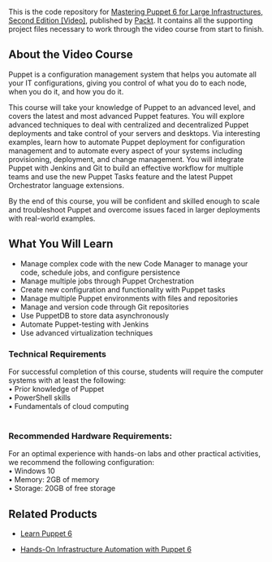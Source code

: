 


This is the code repository for [ Mastering Puppet 6 for Large Infrastructures, Second Edition [Video]](https://www.packtpub.com/cloud-networking/mastering-puppet-6-for-large-infrastructures-second-edition-video), published by [Packt](https://www.packtpub.com/?utm_source=github). It contains all the supporting project files necessary to work through the video course from start to finish.
## About the Video Course
Puppet is a configuration management system that helps you automate all your IT configurations, giving you control of what you do to each node, when you do it, and how you do it.

This course will take your knowledge of Puppet to an advanced level, and covers the latest and most advanced Puppet features. You will explore advanced techniques to deal with centralized and decentralized Puppet deployments and take control of your servers and desktops. Via interesting examples, learn how to automate Puppet deployment for configuration management and to automate every aspect of your systems including provisioning, deployment, and change management. You will integrate Puppet with Jenkins and Git to build an effective workflow for multiple teams and use the new Puppet Tasks feature and the latest Puppet Orchestrator language extensions.

By the end of this course, you will be confident and skilled enough to scale and troubleshoot Puppet and overcome issues faced in larger deployments with real-world examples.

<H2>What You Will Learn</H2>
<DIV class=book-info-will-learn-text>
<UL>
<LI>Manage complex code with the new Code Manager to manage your code, schedule jobs, and configure persistence
<LI>Manage multiple jobs through Puppet Orchestration
<LI>Create new configuration and functionality with Puppet tasks
<LI>Manage multiple Puppet environments with files and repositories
<LI>Manage and version code through Git repositories
<LI>Use PuppetDB to store data asynchronously
<LI>Automate Puppet-testing with Jenkins
<LI>Use advanced virtualization techniques
  </LI></UL></DIV>

### Technical Requirements
For successful completion of this course, students will require the computer systems with at least the following:<br/>
•	Prior knowledge of Puppet<br/>
•	PowerShell skills<br/>
•	Fundamentals of cloud computing<br/>
<br/>


### Recommended Hardware Requirements:<br/>
For an optimal experience with hands-on labs and other practical activities, we recommend the following configuration:
<br/>
•	Windows 10<br/>
•	Memory: 2GB of memory<br/>
•	Storage: 20GB of free storage<br/>



## Related Products
* [Learn Puppet 6](https://www.packtpub.com/cloud-networking/learn-puppet-6-video)

* [Hands-On Infrastructure Automation with Puppet 6](https://www.packtpub.com/cloud-networking/hands-on-infrastructure-automation-with-puppet-6-video)
